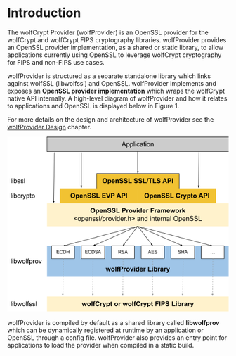 # Introduction

The wolfCrypt Provider (wolfProvider) is an OpenSSL provider for the wolfCrypt and wolfCrypt FIPS cryptography libraries. wolfProvider provides an OpenSSL provider implementation, as a shared or static library, to allow applications currently using OpenSSL to leverage wolfCrypt cryptography for FIPS and non-FIPS use cases.

wolfProvider is structured as a separate standalone library which links against wolfSSL (libwolfssl) and OpenSSL. wolfProvider implements and exposes an **OpenSSL provider implementation** which wraps the wolfCrypt native API internally. A high-level diagram of wolfProvider and how it relates to applications and OpenSSL is displayed below in Figure 1.

For more details on the design and architecture of wolfProvider see the [wolfProvider Design](chapter09.md) chapter.


![wolfProvider Overview](png/wolfprovider_overview.png)

wolfProvider is compiled by default as a shared library called **libwolfprov** which can be dynamically registered at runtime by an application or OpenSSL through a config file. wolfProvider also provides an entry point for applications to load the provider when compiled in a static build.
